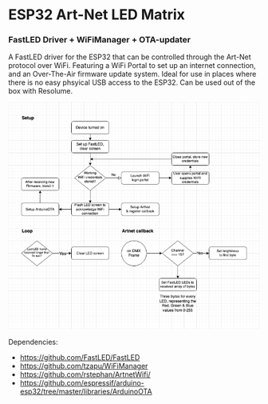 # ESP32 Art-Net LED Matrix
### FastLED Driver + WiFiManager + OTA-updater 

A FastLED driver for the ESP32 that can be controlled through the Art-Net protocol over WiFi. Featuring a WiFi Portal to set up an internet connection, and an Over-The-Air firmware update system. Ideal for use in places where there is no easy phsyical USB access to the ESP32. Can be used out of the box with Resolume.

![Flowchart](Flowchart.png)

Dependencies:

- https://github.com/FastLED/FastLED
- https://github.com/tzapu/WiFiManager
- https://github.com/rstephan/ArtnetWifi/
- https://github.com/espressif/arduino-esp32/tree/master/libraries/ArduinoOTA
